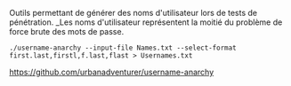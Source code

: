 Outils permettant de générer des noms d'utilisateur lors de tests de pénétration. _Les noms d'utilisateur représentent la moitié du problème de force brute des mots de passe.

```
./username-anarchy --input-file Names.txt --select-format first.last,firstl,f.last,flast > Usernames.txt

```


https://github.com/urbanadventurer/username-anarchy